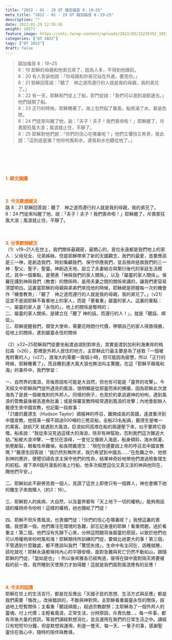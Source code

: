 ```yaml
---
title: "2022 - 01 - 29 QT 路加福音 8：19~25"
meta_title: "2022 - 01 - 29 QT 路加福音 8：19~25"
description: ""
date: 2022-01-29 12:55:45
weight: 10571
feature_image: https://cmtc.tw/wp-content/uploads/2022/03/15235392_10211799862337740_180693556567566654_o-1.webp
categories: ["QT 2022"]
tags: ["QT 2022"]
draft: false
---
```


<blockquote>路加福音 8：19~25<br />
8：19 耶穌的母親和他弟兄來了，因為人多，不得到他跟前。<br />
8：20 有人告訴他說：「你母親和你弟兄站在外邊，要見你。」<br />
8：21 耶穌回答說：「聽了　神之道而遵行的人就是我的母親，我的弟兄了。」<br />
8：22 有一天，耶穌和門徒上了船，對門徒說：「我們可以渡到湖那邊去。」他們就開了船。<br />
8：23 正行的時候，耶穌睡著了。湖上忽然起了暴風，船將滿了水，甚是危險。<br />
8：24 門徒來叫醒了他，說：「夫子！夫子！我們喪命啦！」耶穌醒了，斥責那狂風大浪；風浪就止住，平靜了。<br />
8：25 耶穌對他們說：「你們的信心在哪裏呢？」他們又懼怕又希奇，彼此說：「這到底是誰？他吩咐風和水，連風和水也聽從他了。」</blockquote><br />
&nbsp;<br />
<br />
&nbsp;<br />
<br />
<span style="color: #ff6600;"><strong>1. </strong><strong>經文誦讀</strong></span><br />
<br />
<span style="color: #ff6600;"><strong> </strong></span><br />
<br />
<span style="color: #ff6600;"><strong>2. 今天默想</strong><strong>經文<br />
</strong></span>路 8：21 耶穌回答說：聽了　神之道而遵行的人就是我的母親，我的弟兄了。<br />
8：24 門徒來叫醒了他，說：「夫子！夫子！我們喪命啦！」耶穌醒了，斥責那狂風大浪；風浪就止住，平靜了。<br />
<br />
&nbsp;<br />
<br />
<span style="color: #ff6600;"><strong>3. 分享默想經文<br />
</strong></span>（1）v19~21人在世上，我們關係最親密，最關心的，首位永遠都是我們地上的家人：父母兒女、兄弟姊妹。但是耶穌帶來了新的天國觀念，我們的最愛，首要應該是三一神，是創造我們、時刻看顧我們、保守供應我們，並且捨命拯救我們的三一神：聖父、聖子、聖靈。神創造天地、設立了夫妻結合與繁衍後代的家庭生活模式，其中一個重點，是預表「神與我們的家人關係」，以及「屬靈的家人關係」。保羅在講到神與我們（教會）的關係時，是用夫妻之間的關係來講的，讓我們更容易清楚明白。這裏當耶穌的母親與弟弟們來找他的時候，耶穌總是把握每一次的機會作「機會教育」：「聽了　神之道而遵行的人就是我的母親，我的弟兄了。」（v21）這並不是說耶穌不看重地上的家人，而是「更看重」屬靈的家人。這裏的重點：<br />
一、屬靈的家人是「永恆的」，地上的關係是暫時的；<br />
二、屬靈的家人關係，是建立在「聽了 神的話，而遵行的人！」，就是「聽話、順從」。<br />
三、耶穌提醒我們，領受大使命，需要花時間付代價，帶領自己的家人得救得勝，從地上的關係，進到屬靈永恆的關係<br />
<br />
（2）v22~25耶穌與門徒要坐船渡過湖到對岸去，其實是渡到加利利海東岸的格拉森（v26），那裡是外邦人居住的地方，主耶穌此行最主要是為了拯救「一個被鬼附著的人」（v27）。渡海大約需要一兩個小時，但可能因為疲憊，所以「正行的時候，耶穌睡著了」，而且睡到連大風大浪也無法叫主驚醒。在這「耶穌平靜風和海」的事件中，我們學習：<br />
<br />
一、自然界的風浪，背後原因有可能是大自然，但也有可能是「靈界的攻擊」。今天經文中耶穌與門徒所遇見的風浪，很明顯是從邪靈而來的攪擾，因為耶穌此次渡海為了是救一個被鬼附的外邦人。同樣的例子，也見於約拿逃避神的吩咐，遇到風浪的管教最後被丟進魚肚裏；或是保羅宣教時經常遇到風浪的攻擊；內地會創辦人戴德生來中國宣教，也記載一段故事：<br />
「21歲的戴德生（Hudson Taylor）順服神的呼召，離開成長的英國，遠渡重洋到中國宣教。他搭乘一艘不超過500噸的三桅貨船，全船23名船員，戴德生是唯一的乘客。啟航7天 就遇到大風浪，巨浪如同高塔在船的兩邊壓下來，似乎要將它吞噬。船長說：“我從來沒見過這樣大的海浪，除非有神幫助，否則我們這次難逃大劫。”船被大浪沖擊，一會兒在浪峰，一會兒又像跌入海底，船身傾斜，海水倒灌，帆桅斷裂，眼看性命難保。船長問戴德生：“現在你還要因上帝的呼召去中國宣教嗎？”戴德生回答說：“我仍然別無所求，我仍希望到中國去……”在危難之中，他想到神的應許，便懇切禱告求主保守他們的性命，結果神奇妙地帶他們渡過險象環生的航程。接下來6個月漫長的海上行船，他多次經歷這位又真又活的神與他同在，賜他們平安。」<br />
<br />
二、耶穌如此不辭勞苦救一個人，見證了這世上即使只有一個罪人，神也會賜下祂的獨生子來救贖人（約3：16）。<br />
<br />
三、耶穌對人的疾病、大自然，以及靈界都有「天上地下一切的權柄」，能夠用話語的權柄命令吩咐！這樣的權柄，祂也賜給了門徒！<br />
<br />
四、耶穌不但斥責風浪，也責備門徒：「你們的信心在哪裏呢？」我想這裏的責備，我想第一個，他們專注在環境的急難，卻忘記身邊的耶穌！看重問題，過於看重主！第二個，他們沒有先靜下心來，分辨這問題背後屬靈的原因，以致於他們也可以用權柄來吩咐風和海！耶穌期待所訓練的門徒，要做比祂更大的事！第三個，不管遇到什麼難處，都不應該叫我們「驚慌失措」，生命中有主同在，該睡就睡，該吃就吃！耶穌永遠都保持內心的平靜安穩，面對急難與死亡仍然不動如山，跟隨耶穌的門徒，「當如是也」！所以後來雅各已經殉道，彼得在獄中面對隔天將要被殺的前一夜，竟然睡到天使用力才拍得醒！這就是我們面對風浪應有的反應！<br />
<br />
&nbsp;<br />
<br />
<span style="color: #ff6600;"><strong>4. 今天的回應<br />
</strong></span>耶穌在世上的生活言行，都是在反應出「天國子民的思想、生活方式與反應」都是我們需要「悔改」，改掉錯誤的，不斷與神對齊。主耶穌看重屬靈永恆的關係，超過地上短暫關係；主看重「聽話順服」，超過宗教獻祭；主耶穌為了一個外邦人的靈魂，付上代價；主輕看風浪，正常生活，分辨原因，斥責仇敵…，每一件事，都有背後大量的資訊，等我們讀經默想消化，並且運用在我們的日常生活之中。讀經只有短短10分鐘，但是默想與運用，則是一整天、每一天、一輩子的事，感謝聖靈住在我心中，隨時的陪伴與教導。<br />
<br />
&nbsp;<br />
<br />
&nbsp;
        